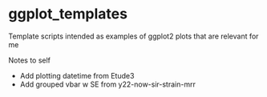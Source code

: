 # ggplot_templates
Template scripts intended as examples of ggplot2 plots that are relevant for me

Notes to self
 - Add plotting datetime from Etude3
 - Add grouped vbar w SE from y22-now-sir-strain-mrr
